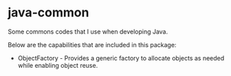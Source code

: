 java-common
===========

Some commons codes that I use when developing Java.

Below are the capabilities that are included in this package:
* ObjectFactory - Provides a generic factory to allocate objects as needed while enabling object reuse.
